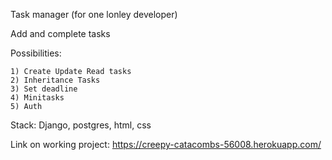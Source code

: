 Task manager 
(for one lonley developer)

Add and complete tasks

Possibilities:
  
    1) Create Update Read tasks
    2) Inheritance Tasks
    3) Set deadline
    4) Minitasks
    5) Auth

Stack: Django, postgres, html, css

Link on working project: https://creepy-catacombs-56008.herokuapp.com/

